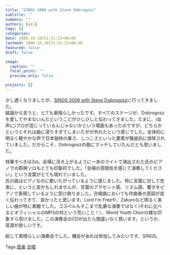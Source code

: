 ```yaml
---
title: "SINGS 2008 with Steve Dobrogosz"
subtitle: ""
summary: ""
authors: [aki]
tags: []
categories: 
date: 2008-10-28T21:51:21+00:00
lastmod: 2008-10-28T21:51:21+00:00
featured: false
draft: false

image:
  caption: ""
  focal_point: ""
  preview_only: false

projects: []
---
```

少し遅くなりましたが、[SINGS 2008 with Steve Dobrogosz](http://music.geocities.jp/ensemble_sings/concert.html)に行ってきました。  
結論から言うと、とても素晴らしかったです。すべてのステージが、Dobrogoszを愛してやまないんだということがひしひしと伝わってきました。たまに、(女声に)プロが混じっているんじゃないかという場面もあったのですが、どちらかというとそれは曲に浸りすぎてしまいたがが外れたという感じでした。全体的に明るく軽やかな声で日本独特の重さ、しつこさといった要素が徹底的に排除されていました。だからこそ、Dobrogoszの曲にマッチしていたんだとも思いました。  
  
特筆すべきは2st。会場に浮き上がるように一本のライトで演出された氏のピアノでの即興ソロもとても印象的でした。「会場の雰囲気を感じて演奏してください」という言葉がとても現れていました。  
氏の曲はピアノなのに歌いたがっているように感じました。特に言葉に対して忠実に、というと変かもしれませんが、言葉のアクセント感、リズム感、響きをピアノで表現しているように受け取りました。合唱曲においても作曲者の意図が良く伝わってきて、良かったと思います。Lord I&#39;m Freeや、Zakuroなど明るく楽しい曲が特に素敵でした。ゴスペルもそこまで乱暴な演奏ではなく(それに比べるとオフィシャルのMP3の何という荒いこと！）、World Youth Choirの様な印象すら受けました。この演奏会のCDが出たら間違いなく買います。というか、音源が欲しいです。  
  
総じて素晴らしい演奏会でした。機会があれば参加してみたいです、SINGS。

Tags:[音楽](http://mrk0369.exblog.jp/tags/%E9%9F%B3%E6%A5%BD/) [合唱](http://mrk0369.exblog.jp/tags/%E5%90%88%E5%94%B1/) 

